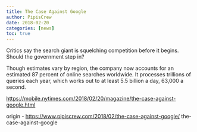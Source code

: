 ```yaml
---
title: The Case Against Google
author: PipisCrew
date: 2018-02-20
categories: [news]
toc: true
---
```


Critics say the search giant is squelching competition before it begins. Should the government step in?

Though estimates vary by region, the company now accounts for an estimated 87 percent of online searches worldwide. It processes trillions of queries each year, which works out to at least 5.5 billion a day, 63,000 a second.

https://mobile.nytimes.com/2018/02/20/magazine/the-case-against-google.html

origin - https://www.pipiscrew.com/2018/02/the-case-against-google/ the-case-against-google